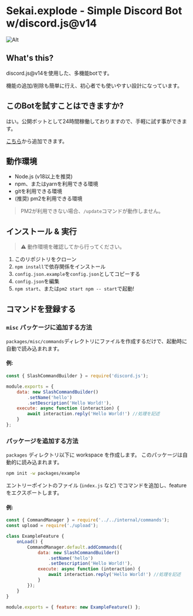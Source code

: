 # Sekai.explode - Simple Discord Bot w/discord.js@v14

![Alt](https://repobeats.axiom.co/api/embed/b7fc33791d3233660e7c02524ace22c31b66e890.svg "Repobeats analytics image")


## What's this?
discord.js@v14を使用した、多機能botです。

機能の追加/削除も簡単に行え、初心者でも使いやすい設計になっています。

## このBotを試すことはできますか?
はい。公開ボットとして24時間稼働しておりますので、手軽に試す事ができます。

[こちら](https://discord.com/api/oauth2/authorize?client_id=1144600133762293800&permissions=8&scope=bot)から追加できます。

## 動作環境
* Node.js (v18以上を推奨)
* npm、またはyarnを利用できる環境
* gitを利用できる環境
* (推奨) pm2を利用できる環境
> PM2が利用できない場合、`/update`コマンドが動作しません。

## インストール & 実行

> ⚠ 動作環境を確認してから行ってください。

1. このリポジトリをクローン
2. `npm install`で依存関係をインストール
3. `config.json.example`を`config.json`としてコピーする
4. `config.json`を編集
6. `npm start`、または`pm2 start npm -- start`で起動!


## コマンドを登録する

### `misc` パッケージに追加する方法
`packages/misc/commands`ディレクトリにファイルを作成するだけで、起動時に自動で読み込まれます。

#### 例:
```js
const { SlashCommandBuilder } = require('discord.js');

module.exports = {
    data: new SlashCommandBuilder()
        .setName('hello')
        .setDescription('Hello World!'),
    execute: async function (interaction) {
        await interaction.reply('Hello World!') //処理を記述
    }
};
```

### パッケージを追加する方法
`packages` ディレクトリ以下に workspace を作成します。
このパッケージは自動的に読み込まれます。
```sh
npm init -w packages/example
```

エントリーポイントのファイル (`index.js` など) でコマンドを追加し、feature をエクスポートします。

#### 例:
```js
const { CommandManager } = require('../../internal/commands');
const upload = require('./upload');

class ExampleFeature {
	onLoad() {
		CommandManager.default.addCommands({
            data: new SlashCommandBuilder()
                .setName('hello')
                .setDescription('Hello World!'),
            execute: async function (interaction) {
                await interaction.reply('Hello World!') //処理を記述
            }
        });
	}
}

module.exports = { feature: new ExampleFeature() };
```
